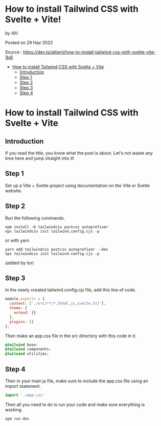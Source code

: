 
<h1>How to install Tailwind CSS with Svelte + Vite!</h1> 

by Alti 

Posted on 29 Haz 2022

Source : https://dev.to/altierii/how-to-install-tailwind-css-with-svelte-vite-1kj6

- [How to install Tailwind CSS with Svelte + Vite](#how-to-install-tailwind-css-with-svelte--vite)
  - [Introduction](#introduction)
  - [Step 1](#step-1)
  - [Step 2](#step-2)
  - [Step 3](#step-3)
  - [Step 4](#step-4)


# How to install Tailwind CSS with Svelte + Vite

## Introduction

If you read the title, you know what the post is about. Let's not waste any time here and jump straight into it!

## Step 1

Set up a Vite + Svelte project using documentation on the Vite or Svelte website.

## Step 2

Run the following commands.

```
npm install -D tailwindcss postcss autoprefixer
npx tailwindcss init tailwind.config.cjs -p
```

or with yarn 

```
yarn add tailwindcss postcss autoprefixer --dev
npx tailwindcss init tailwind.config.cjs -p
```
(added by tor)

## Step 3

In the newly created tailwind.config.cjs file, add this line of code.

```js
module.exports = {
  content: ['./src/**/*.{html,js,svelte,ts}'],
  theme: {
    extend: {}
  },
  plugins: []
};

```

Then make an app.css file in the src directory with this code in it.

```css
@tailwind base;
@tailwind components;
@tailwind utilities;

```

## Step 4

Then in your main.js file, make sure to include the app.css file using an import statement.

```js
import './app.css'

```

Then all you need to do is run your code and make sure everything is working.

```
npm run dev

```